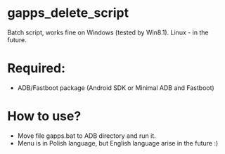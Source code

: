 # gapps_delete_script
Batch script, works fine on Windows (tested by Win8.1). Linux - in the future.

# Required:
- ADB/Fastboot package (Android SDK or Minimal ADB and Fastboot)

# How to use?
- Move file gapps.bat to ADB directory and run it.
- Menu is in Polish language, but English language arise in the future :)
